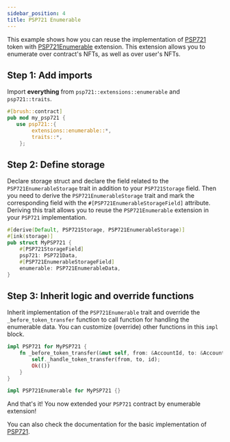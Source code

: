 ```yaml
---
sidebar_position: 4
title: PSP721 Enumerable
---
```


This example shows how you can reuse the implementation of [PSP721](https://github.com/Supercolony-net/openbrush-contracts/tree/main/contracts/token/psp721) token with [PSP721Enumerable](https://github.com/Supercolony-net/openbrush-contracts/tree/main/contracts/token/psp721/src/extensions/enumerable.rs) extension. This extension allows you to enumerate over contract's NFTs, as well as over user's NFTs.

## Step 1: Add imports

Import **everything** from `psp721::extensions::enumerable` and `psp721::traits`.

```rust
#[brush::contract]
pub mod my_psp721 {
   use psp721::{
        extensions::enumerable::*,
        traits::*,
    };
```

## Step 2: Define storage

Declare storage struct and declare the field related to the `PSP721EnumerableStorage` trait in addition to your `PSP721Storage` field. Then you need to derive the `PSP721EnumerableStorage` trait and mark the corresponding field with the `#[PSP721EnumerableStorageField]` attribute. Deriving this trait allows you to reuse the `PSP721Enumerable` extension in your `PSP721` implementation.

```rust
#[derive(Default, PSP721Storage, PSP721EnumerableStorage)]
#[ink(storage)]
pub struct MyPSP721 {
    #[PSP721StorageField]
    psp721: PSP721Data,
    #[PSP721EnumerableStorageField]
    enumerable: PSP721EnumerableData,
}
```

## Step 3: Inherit logic and override functions

Inherit implementation of the `PSP721Enumerable` trait and override the `_before_token_transfer` function to call function for handling the enumerable data. You can customize (override) other functions in this `impl` block.

```rust
impl PSP721 for MyPSP721 {
    fn _before_token_transfer(&mut self, from: &AccountId, to: &AccountId, id: &Id) -> Result<(), PSP721Error> {
        self._handle_token_transfer(from, to, id);
        Ok(())
    }
}

impl PSP721Enumerable for MyPSP721 {}
```

And that's it! You now extended your `PSP721` contract by enumerable extension!

You can also check the documentation for the basic implementation of [PSP721](/smart-contracts/PSP721/psp721).
